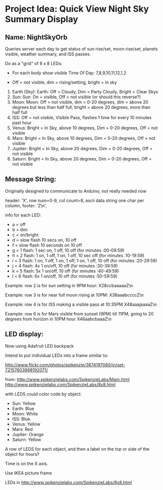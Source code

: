 Project Idea: Quick View Night Sky Summary Display
==================================================

Name: NightSkyOrb
-----------------

Queries server each day to get status of sun rise/set, moon rise/set, planets visible, weather summary, and ISS passes.

Do as a "grid" of 8 x 8 LEDs:

- For each body show visible Time Of Day: 7,8,9,10,11,12,1,2

- Off = not visible, dim = rising/setting, bright = in sky
	
1. Earth (Sky): Earth: Off = Cloudy, Dim = Party Cloudy, Bright = Clear Skys
2. Sun: Sun: On = visible, Off = not visible (or should this reverse?)
3. Moon: Moon: Off = not visible, dim = 0-20 degrees, dim = above 20 degrees but less than half full, bright = above 20 degrees, more than half full
4. ISS: Off = not visible, Visible Pass, flashes 1 time for every 10 minutes past hour
5. Venus: Bright = In Sky, above 10 degrees, Dim = 0-20 degrees, Off = not visible
6. Mars: Bright = In Sky, above 10 degrees, Dim = 0-20 degrees, Off = not visible
7. Jupiter: Bright = In Sky, above 20 degrees, Dim = 0-20 degrees, Off = not visible
8. Saturn: Bright = In Sky, above 20 degrees, Dim = 0-20 degrees, Off = not visible


Message String:
----------------
Originally designed to communicate to Arduino, not really needed now


header: 'X', 
row num=0-9, 
col count=8, 
ascii data string one char per column, footer: 'Z\n',  

info for each LED: 
	
+ a = off
+ b = dim
+ c = on/bright
+ d = slow flash 10 secs on, 10 off	
+ f = slow flash 10 seconds on 10 off
+ g = 1 flash: 1 sec on, 1 off, 10 off (for minutes :00-09:59)
+ h = 2 flash: 1 on, 1 off, 1 on, 1 off, 10 sec off (for minutes :10-19:59)
+ i = 3 flash: 1 on, 1 off, 1 on, 1 off, 1 on, 1 off, 10 off (for minutes :20-29:59)
+ j = 4 flash: 4x 1 on/off, 10 off (for minutes :30-39:59)
+ k = 5 flash: 5x 1 on/off, 10 off (for minutes :40-49:59)
+ l = 6 flash: 6x 1 on/off, 10 off (for minutes :50-59:59)

Example: row 2 is for sun setting in 9PM hour:
		X28ccbaaaaaZ\n
		
Example: row 3 is for near full moon rising at 10PM:
		X38aaabccccZ\n
		
Example: row 4 is for ISS making a visible pass at 10:35PM
		X48aaajaaaaZ\n
		
Example: row 6 is for Mars visible from sunset (9PM) till 11PM, going to 20 degrees from horizon in 10PM hour
		X46aabcbaaaZ\n 	

LED display:
------------

Now using Adafruit LED backpack
 		
Intend to put individual LEDs into a frame similar to:

http://www.flickr.com/photos/spikenzie/3674197080/in/set-72157603968192071/	
 		
from: http://www.spikenzielabs.com/SpikenzieLabs/Main.html
http://www.spikenzielabs.com/SpikenzieLabs/8x8.html	

with LEDS could color code by object:
+ Sun: Yellow
+ Earth: Blue
+ Moon: White
+ ISS: Blue
+ Venus: Yellow
+ Mars: Red
+ Jupiter: Orange
+ Saturn: Yellow
	
A row of LEDS for each object, and then a label on the top or side of the object for hours?
	
Time is on the X axis. 
	
	
Use IKEA picture frame

LEDs in http://www.spikenzielabs.com/SpikenzieLabs/8x8.html 


